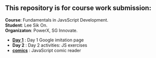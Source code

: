 ## This repository is for course work submission:
**Course**: Fundamentals in JavsScript Development.
<br>**Student**: Lee Sik On.
<br>**Organizaton**: PowerX, SG Innovate.


- [**Day 1**](Day%201/G00gle.html) : Day 1 Google imitation page
- **Day 2** : Day 2 activities: JS exercises
- [**comics**](comics/Readme.MD) : JavaScript comic reader

